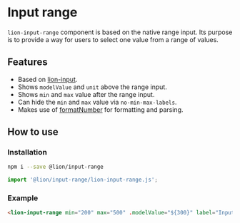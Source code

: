 # Input range

[//]: # 'AUTO INSERT HEADER PREPUBLISH'

`lion-input-range` component is based on the native range input.
Its purpose is to provide a way for users to select one value from a range of values.

## Features

- Based on [lion-input](../input).
- Shows `modelValue` and `unit` above the range input.
- Shows `min` and `max` value after the range input.
- Can hide the `min` and `max` value via `no-min-max-labels`.
- Makes use of [formatNumber](../localize/docs/number.md) for formatting and parsing.

## How to use

### Installation

```sh
npm i --save @lion/input-range
```

```js
import '@lion/input-range/lion-input-range.js';
```

### Example

```html
<lion-input-range min="200" max="500" .modelValue="${300}" label="Input range"></lion-input-range>
```
